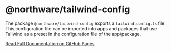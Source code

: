# @northware/tailwind-config

The package `@northware/tailwind-config` exports a `tailwind.config.ts` file. This configuration file can be imported into apps and packages that use Tailwind as a preset in the configuration file of the app/package.

[Read Full Documentation on GitHub Pages](https://ncs-northware.github.io/northware/Packages/tailwind-config)
